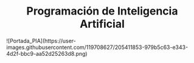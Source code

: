 <h1 align="center"> Programación de Inteligencia Artificial </h1>
![Portada_PIA](https://user-images.githubusercontent.com/119708627/205411853-979b5c63-e343-4d2f-bbc9-aa52d25263d8.png)
